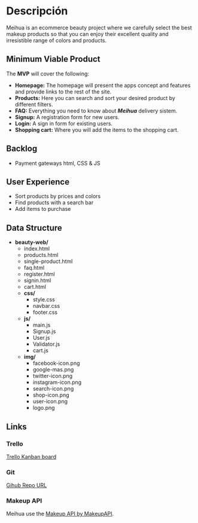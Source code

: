 

# Descripción
Meihua is an ecommerce beauty project where we carefully select the best makeup products so that you can enjoy their excellent quality and irresistible range of colors and products.

## Minimum Viable Product

The __MVP__ will cover the following:

- __Homepage:__ The homepage will present the apps concept and features and provide links to the rest of the site.
- __Products:__ Here you can search and sort your desired product by different filters.
- __FAQ:__ Everything you need to know about ***Meihua*** delivery sistem.
- __Signup:__ A registration form for new users.
- __Login:__ A sign in form for existing users.
- __Shopping cart:__ Where you will add the items to the shopping cart.

## Backlog ##

- Payment gateways html, CSS & JS

## User Experience ##

- Sort products by prices and colors
- Find products with a search bar
- Add items to purchase 

## Data Structure ##
- **beauty-web/**
     - index.html
     - products.html
     - single-product.html
     - faq.html
     - register.html
     - signin.html
     - cart.html
     - **css/**
          - style.css
          - navbar.css
          - footer.css
     - **js/**
          - main.js
          - Signup.js
          - User.js
          - Validator.js
          - cart.js
     - **img/**
          - facebook-icon.png
          - google-mas.png
          - twitter-icon.png
          - instagram-icon.png
          - search-icon.png
          - shop-icon.png
          - user-icon.png
          - logo.png
      
## Links

### Trello
[Trello Kanban board](https://trello.com/b/NRvpv3BE/eccomerce)

### Git
[Gihub Repo URL](https://github.com/onasolani/beauty-web)

### Makeup API
Meihua use the 
[Makeup API by MakeupAPI](https://makeup-api.herokuapp.com).
